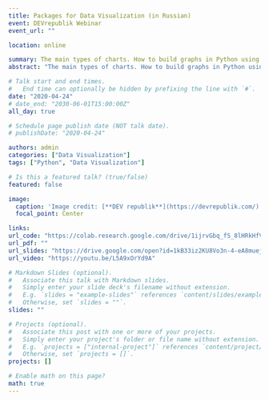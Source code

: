 ```yaml
---
title: Packages for Data Visualization (in Russian)
event: DEVrepublik Webinar
event_url: ""

location: online

summary: The main types of charts. How to build graphs in Python using `matplotlib`, `seaborn` and `plotly` packages.
abstract: "The main types of charts. How to build graphs in Python using `matplotlib`, `seaborn` and `plotly` packages."

# Talk start and end times.
#   End time can optionally be hidden by prefixing the line with `#`.
date: "2020-04-24"
# date_end: "2030-06-01T15:00:00Z"
all_day: true

# Schedule page publish date (NOT talk date).
# publishDate: "2020-04-24"

authors: admin
categories: ["Data Visualization"]
tags: ["Python", "Data Visualization"]

# Is this a featured talk? (true/false)
featured: false

image:
  caption: 'Image credit: [**DEV republik**](https://devrepublik.com/)'
  focal_point: Center

links:
url_code: "https://colab.research.google.com/drive/1ijrvGbq_fS_8lHRkHfVfsyArYZplDbqa"
url_pdf: ""
url_slides: "https://drive.google.com/open?id=1kB33iz2KU8Vo3n-4-eA8muejDCIa7dUi"
url_video: "https://youtu.be/L5A9xOrYd9A"

# Markdown Slides (optional).
#   Associate this talk with Markdown slides.
#   Simply enter your slide deck's filename without extension.
#   E.g. `slides = "example-slides"` references `content/slides/example-slides.md`.
#   Otherwise, set `slides = ""`.
slides: ""

# Projects (optional).
#   Associate this post with one or more of your projects.
#   Simply enter your project's folder or file name without extension.
#   E.g. `projects = ["internal-project"]` references `content/project/deep-learning/index.md`.
#   Otherwise, set `projects = []`.
projects: []

# Enable math on this page?
math: true
---
```


